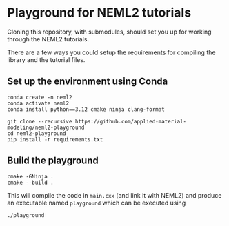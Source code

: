 # Playground for NEML2 tutorials

Cloning this repository, with submodules, should set you up for working through the NEML2 tutorials.

There are a few ways you could setup the requirements for compiling the library and the tutorial files.

## Set up the environment using Conda

```
conda create -n neml2
conda activate neml2
conda install python==3.12 cmake ninja clang-format

git clone --recursive https://github.com/applied-material-modeling/neml2-playground
cd neml2-playground
pip install -r requirements.txt
```

## Build the playground

```
cmake -GNinja .
cmake --build .
```

This will compile the code in `main.cxx` (and link it with NEML2) and produce an executable named `playground` which can be executed using

```
./playground
```
